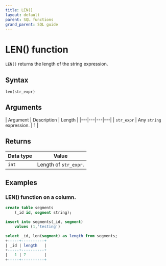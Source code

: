 ```yaml
---
title: LEN()
layout: default
parent: SQL functions
grand_parent: SQL guide
---
```


# LEN() function

`LEN()` returns the length of the string expression.

## Syntax

```
len(str_expr)
```

## Arguments

| Argument | Description | Length |
|---|---|---|---|
| `str_expr` | Any `string` expression. | 1 |

## Returns

| Data type | Value |
|---|---|
| `int` | Length of `str_expr`. |

## Examples

### LEN() function on a column.

```sql
create table segments
    (_id id, segment string);

insert into segments(_id, segment)
    values (1,'testing')

select _id, len(segment) as length from segments;
+-----+----------+
| _id | length   |
+-----+----------+
|   1 | 7        |
+-----+----------+
```
